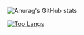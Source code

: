 ![Anurag's GitHub stats](https://github-readme-stats-one-bice.vercel.app/api?username=MortenHausted&show_icons=true&include_all_commits=false&count_private=true&role=OWNER,ORGANIZATION_MEMBER,COLLABORATOR&theme=prussian)

[![Top Langs](https://github-readme-stats-one-bice.vercel.app/api/top-langs/?username=MortenHausted&langs_count=10&layout=compact&role=OWNER,ORGANIZATION_MEMBER,COLLABORATOR&theme=prussian)](https://github.com/anuraghazra/github-readme-stats)
